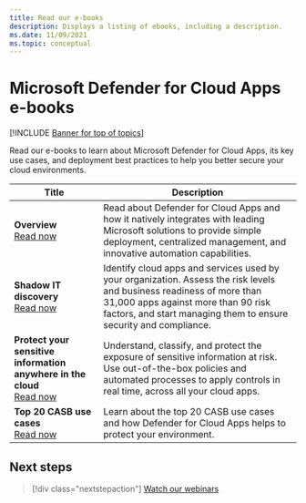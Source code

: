 ```yaml
---
title: Read our e-books 
description: Displays a listing of ebooks, including a description.
ms.date: 11/09/2021
ms.topic: conceptual
---
```

# Microsoft Defender for Cloud Apps e-books

[!INCLUDE [Banner for top of topics](includes/banner.md)]

Read our e-books to learn about Microsoft Defender for Cloud Apps, its key use cases, and deployment best practices to help you better secure your cloud environments.

| Title | Description |
| --- | --- |
| **Overview** <br> [Read now](https://go.microsoft.com/fwlink/p/?linkid=2079728) | Read about Defender for Cloud Apps and how it natively integrates with leading Microsoft solutions to provide simple deployment, centralized management, and innovative automation capabilities. |
| **Shadow IT discovery** <br> [Read now](https://go.microsoft.com/fwlink/p/?linkid=2079805) | Identify cloud apps and services used by your organization. Assess the risk levels and business readiness of more than 31,000 apps against more than 90 risk factors, and start managing them to ensure security and compliance. |
| **Protect your sensitive information anywhere in the cloud** <br> [Read now](https://go.microsoft.com/fwlink/p/?linkid=2079808) | Understand, classify, and protect the exposure of sensitive information at risk. Use out-of-the-box policies and automated processes to apply controls in real time, across all your cloud apps. |
| **Top 20 CASB use cases** <br> [Read now](https://go.microsoft.com/fwlink/p/?linkid=2099428) | Learn about the top 20 CASB use cases and how Defender for Cloud Apps helps to protect your environment. |

## Next steps

> [!div class="nextstepaction"]
> [Watch our webinars](webinars.md)

